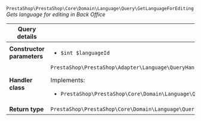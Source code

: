 `PrestaShop\PrestaShop\Core\Domain\Language\Query\GetLanguageForEditing`
_Gets language for editing in Back Office_

| Query details              |    |
| -------------------------- | -- |
| **Constructor parameters** | <ul> <li>`$int $languageId`</li> </ul> |
| **Handler class**          | `PrestaShop\PrestaShop\Adapter\Language\QueryHandler\GetLanguageForEditingHandler`  <p> Implements: </p> <ul>  <li>`PrestaShop\PrestaShop\Core\Domain\Language\QueryHandler\GetLanguageForEditingHandlerInterface`</li>  |
| **Return type** |  `PrestaShop\PrestaShop\Core\Domain\Language\QueryResult\EditableLanguage`  |

